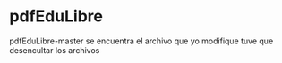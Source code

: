 # pdfEduLibre

pdfEduLibre-master se encuentra el archivo que yo modifique tuve que desencultar los archivos
